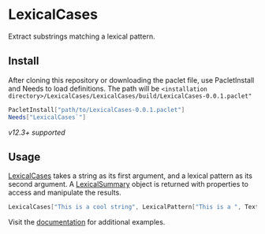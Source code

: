 # LexicalCases

Extract substrings matching a lexical pattern.

## Install
After cloning this repository or downloading the paclet file, use PacletInstall and Needs to load definitions. The path will be `<installation directory>/LexicalCases/LexicalCases/build/LexicalCases-0.0.1.paclet"`
```Mathematica
PacletInstall["path/to/LexicalCases-0.0.1.paclet"]
Needs["LexicalCases`"]
```

_v12.3+ supported_

## Usage

[LexicalCases](https://dishmint.github.io/LexicalCases/LexicalCases.html) takes a string as its first argument, and a lexical pattern as its second argument. A [LexicalSummary](https://dishmint.github.io/LexicalCases/LexicalSummary.html) object is returned with properties to access and manipulate the results.

```Mathematica
LexicalCases["This is a cool string", LexicalPattern["This is a ", TextType["Adjective"], " string"]]
```

Visit the [documentation](https://dishmint.github.io/LexicalCases/) for additional examples.

